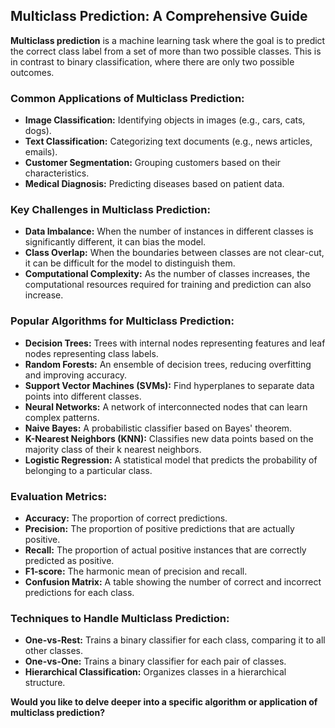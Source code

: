 

## Multiclass Prediction: A Comprehensive Guide

**Multiclass prediction** is a machine learning task where the goal is to predict the correct class label from a set of more than two possible classes. This is in contrast to binary classification, where there are only two possible outcomes.

### Common Applications of Multiclass Prediction:

* **Image Classification:** Identifying objects in images (e.g., cars, cats, dogs).
* **Text Classification:** Categorizing text documents (e.g., news articles, emails).
* **Customer Segmentation:** Grouping customers based on their characteristics.
* **Medical Diagnosis:** Predicting diseases based on patient data.

### Key Challenges in Multiclass Prediction:

* **Data Imbalance:** When the number of instances in different classes is significantly different, it can bias the model.
* **Class Overlap:** When the boundaries between classes are not clear-cut, it can be difficult for the model to distinguish them.
* **Computational Complexity:** As the number of classes increases, the computational resources required for training and prediction can also increase.

### Popular Algorithms for Multiclass Prediction:

* **Decision Trees:** Trees with internal nodes representing features and leaf nodes representing class labels.
* **Random Forests:** An ensemble of decision trees, reducing overfitting and improving accuracy.
* **Support Vector Machines (SVMs):** Find hyperplanes to separate data points into different classes.
* **Neural Networks:** A network of interconnected nodes that can learn complex patterns.
* **Naive Bayes:** A probabilistic classifier based on Bayes' theorem.
* **K-Nearest Neighbors (KNN):** Classifies new data points based on the majority class of their k nearest neighbors.
* **Logistic Regression:** A statistical model that predicts the probability of belonging to a particular class.

### Evaluation Metrics:

* **Accuracy:** The proportion of correct predictions.
* **Precision:** The proportion of positive predictions that are actually positive.
* **Recall:** The proportion of actual positive instances that are correctly predicted as positive.
* **F1-score:** The harmonic mean of precision and recall.
* **Confusion Matrix:** A table showing the number of correct and incorrect predictions for each class.

### Techniques to Handle Multiclass Prediction:

* **One-vs-Rest:** Trains a binary classifier for each class, comparing it to all other classes.
* **One-vs-One:** Trains a binary classifier for each pair of classes.
* **Hierarchical Classification:** Organizes classes in a hierarchical structure.

**Would you like to delve deeper into a specific algorithm or application of multiclass prediction?**
